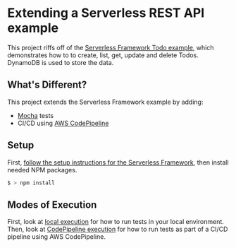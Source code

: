# Extending a Serverless REST API example

This project riffs off of the [Serverless Framework Todo example](https://github.com/serverless/examples/tree/master/aws-node-rest-api-with-dynamodb), which demonstrates how to to create, list, get, update and delete Todos. DynamoDB is used to store the data.

## What's Different?

This project extends the Serverless Framework example by adding:

* [Mocha](https://mochajs.org/) tests
* CI/CD using [AWS CodePipeline](https://aws.amazon.com/codepipeline/)


## Setup

First, [follow the setup instructions for the Serverless Framework](https://serverless.com/framework/docs/providers/aws/guide/installation/), then install needed NPM packages.

```bash
$ > npm install
```

## Modes of Execution

First, look at [local execution](docs/local.md) for how to run tests in your local environment. Then, look at [CodePipeline execution](docs/codePipeline.md) for how to run tests as part of a CI/CD pipeline using AWS CodePipeline.
